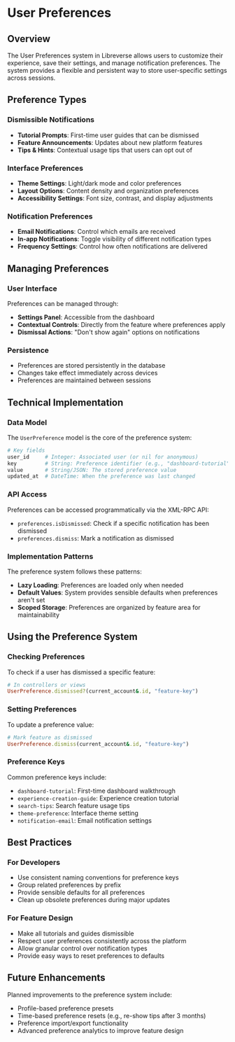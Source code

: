 # User Preferences

## Overview

The User Preferences system in Libreverse allows users to customize their experience, save their settings, and manage notification preferences. The system provides a flexible and persistent way to store user-specific settings across sessions.

## Preference Types

### Dismissible Notifications

- **Tutorial Prompts**: First-time user guides that can be dismissed
- **Feature Announcements**: Updates about new platform features
- **Tips & Hints**: Contextual usage tips that users can opt out of

### Interface Preferences

- **Theme Settings**: Light/dark mode and color preferences
- **Layout Options**: Content density and organization preferences
- **Accessibility Settings**: Font size, contrast, and display adjustments

### Notification Preferences

- **Email Notifications**: Control which emails are received
- **In-app Notifications**: Toggle visibility of different notification types
- **Frequency Settings**: Control how often notifications are delivered

## Managing Preferences

### User Interface

Preferences can be managed through:

- **Settings Panel**: Accessible from the dashboard
- **Contextual Controls**: Directly from the feature where preferences apply
- **Dismissal Actions**: "Don't show again" options on notifications

### Persistence

- Preferences are stored persistently in the database
- Changes take effect immediately across devices
- Preferences are maintained between sessions

## Technical Implementation

### Data Model

The `UserPreference` model is the core of the preference system:

```ruby
# Key fields
user_id     # Integer: Associated user (or nil for anonymous)
key         # String: Preference identifier (e.g., "dashboard-tutorial")
value       # String/JSON: The stored preference value
updated_at  # DateTime: When the preference was last changed
```

### API Access

Preferences can be accessed programmatically via the XML-RPC API:

- `preferences.isDismissed`: Check if a specific notification has been dismissed
- `preferences.dismiss`: Mark a notification as dismissed

### Implementation Patterns

The preference system follows these patterns:

- **Lazy Loading**: Preferences are loaded only when needed
- **Default Values**: System provides sensible defaults when preferences aren't set
- **Scoped Storage**: Preferences are organized by feature area for maintainability

## Using the Preference System

### Checking Preferences

To check if a user has dismissed a specific feature:

```ruby
# In controllers or views
UserPreference.dismissed?(current_account&.id, "feature-key")
```

### Setting Preferences

To update a preference value:

```ruby
# Mark feature as dismissed
UserPreference.dismiss(current_account&.id, "feature-key")
```

### Preference Keys

Common preference keys include:

- `dashboard-tutorial`: First-time dashboard walkthrough
- `experience-creation-guide`: Experience creation tutorial
- `search-tips`: Search feature usage tips
- `theme-preference`: Interface theme setting
- `notification-email`: Email notification settings

## Best Practices

### For Developers

- Use consistent naming conventions for preference keys
- Group related preferences by prefix
- Provide sensible defaults for all preferences
- Clean up obsolete preferences during major updates

### For Feature Design

- Make all tutorials and guides dismissible
- Respect user preferences consistently across the platform
- Allow granular control over notification types
- Provide easy ways to reset preferences to defaults

## Future Enhancements

Planned improvements to the preference system include:

- Profile-based preference presets
- Time-based preference resets (e.g., re-show tips after 3 months)
- Preference import/export functionality
- Advanced preference analytics to improve feature design
